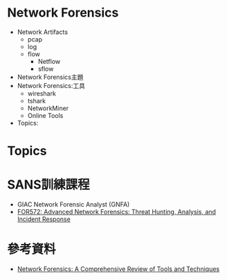 # Network Forensics
- Network Artifacts
  - pcap
  - log
  - flow
    - Netflow
    - sflow  
- Network Forensics主題
- Network Forensics:工具
  - wireshark
  - tshark
  - NetworkMiner
  - Online Tools
- Topics:

# Topics

# SANS訓練課程
- GIAC Network Forensic Analyst (GNFA)
- [FOR572: Advanced Network Forensics: Threat Hunting, Analysis, and Incident Response](https://www.sans.org/cyber-security-courses/advanced-network-forensics-threat-hunting-incident-response/)

# 參考資料
- [Network Forensics: A Comprehensive Review of Tools and Techniques](https://www.researchgate.net/publication/351998718_Network_Forensics_A_Comprehensive_Review_of_Tools_and_Techniques)
